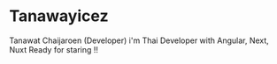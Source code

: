 # Tanawayicez
Tanawat Chaijaroen (Developer)
i'm Thai Developer with Angular, Next, Nuxt Ready for staring !!
